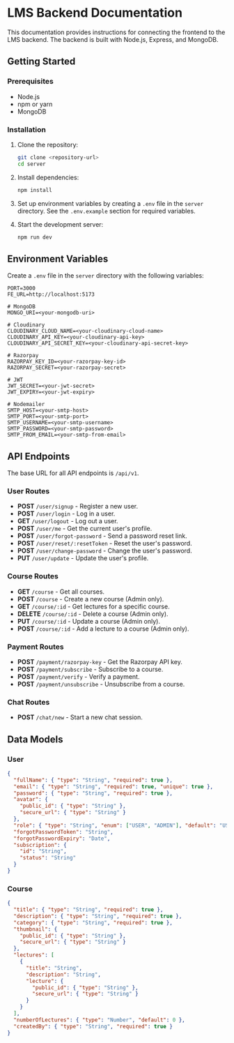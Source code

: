 # LMS Backend Documentation

This documentation provides instructions for connecting the frontend to the LMS backend. The backend is built with Node.js, Express, and MongoDB.

## Getting Started

### Prerequisites

- Node.js
- npm or yarn
- MongoDB

### Installation

1. Clone the repository:
   ```bash
   git clone <repository-url>
   cd server
   ```

2. Install dependencies:
   ```bash
   npm install
   ```

3. Set up environment variables by creating a `.env` file in the `server` directory. See the `.env.example` section for required variables.

4. Start the development server:
   ```bash
   npm run dev
   ```

## Environment Variables

Create a `.env` file in the `server` directory with the following variables:

```
PORT=3000
FE_URL=http://localhost:5173

# MongoDB
MONGO_URI=<your-mongodb-uri>

# Cloudinary
CLOUDINARY_CLOUD_NAME=<your-cloudinary-cloud-name>
CLOUDINARY_API_KEY=<your-cloudinary-api-key>
CLOUDINARY_API_SECRET_KEY=<your-cloudinary-api-secret-key>

# Razorpay
RAZORPAY_KEY_ID=<your-razorpay-key-id>
RAZORPAY_SECRET=<your-razorpay-secret>

# JWT
JWT_SECRET=<your-jwt-secret>
JWT_EXPIRY=<your-jwt-expiry>

# Nodemailer
SMTP_HOST=<your-smtp-host>
SMTP_PORT=<your-smtp-port>
SMTP_USERNAME=<your-smtp-username>
SMTP_PASSWORD=<your-smtp-password>
SMTP_FROM_EMAIL=<your-smtp-from-email>
```

## API Endpoints

The base URL for all API endpoints is `/api/v1`.

### User Routes

- **POST** `/user/signup` - Register a new user.
- **POST** `/user/login` - Log in a user.
- **GET** `/user/logout` - Log out a user.
- **POST** `/user/me` - Get the current user's profile.
- **POST** `/user/forgot-password` - Send a password reset link.
- **POST** `/user/reset/:resetToken` - Reset the user's password.
- **POST** `/user/change-password` - Change the user's password.
- **PUT** `/user/update` - Update the user's profile.

### Course Routes

- **GET** `/course` - Get all courses.
- **POST** `/course` - Create a new course (Admin only).
- **GET** `/course/:id` - Get lectures for a specific course.
- **DELETE** `/course/:id` - Delete a course (Admin only).
- **PUT** `/course/:id` - Update a course (Admin only).
- **POST** `/course/:id` - Add a lecture to a course (Admin only).

### Payment Routes

- **POST** `/payment/razorpay-key` - Get the Razorpay API key.
- **POST** `/payment/subscribe` - Subscribe to a course.
- **POST** `/payment/verify` - Verify a payment.
- **POST** `/payment/unsubscribe` - Unsubscribe from a course.

### Chat Routes

- **POST** `/chat/new` - Start a new chat session.

## Data Models

### User

```json
{
  "fullName": { "type": "String", "required": true },
  "email": { "type": "String", "required": true, "unique": true },
  "password": { "type": "String", "required": true },
  "avatar": {
    "public_id": { "type": "String" },
    "secure_url": { "type": "String" }
  },
  "role": { "type": "String", "enum": ["USER", "ADMIN"], "default": "USER" },
  "forgotPasswordToken": "String",
  "forgotPasswordExpiry": "Date",
  "subscription": {
    "id": "String",
    "status": "String"
  }
}
```

### Course

```json
{
  "title": { "type": "String", "required": true },
  "description": { "type": "String", "required": true },
  "category": { "type": "String", "required": true },
  "thumbnail": {
    "public_id": { "type": "String" },
    "secure_url": { "type": "String" }
  },
  "lectures": [
    {
      "title": "String",
      "description": "String",
      "lecture": {
        "public_id": { "type": "String" },
        "secure_url": { "type": "String" }
      }
    }
  ],
  "numberOfLectures": { "type": "Number", "default": 0 },
  "createdBy": { "type": "String", "required": true }
}
```
